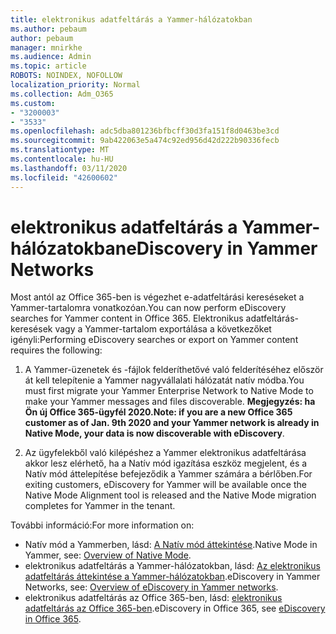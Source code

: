 ```yaml
---
title: elektronikus adatfeltárás a Yammer-hálózatokban
ms.author: pebaum
author: pebaum
manager: mnirkhe
ms.audience: Admin
ms.topic: article
ROBOTS: NOINDEX, NOFOLLOW
localization_priority: Normal
ms.collection: Adm_O365
ms.custom:
- "3200003"
- "3533"
ms.openlocfilehash: adc5dba801236bfbcff30d3fa151f8d0463be3cd
ms.sourcegitcommit: 9ab422063e5a474c92ed956d42d222b90336fecb
ms.translationtype: MT
ms.contentlocale: hu-HU
ms.lasthandoff: 03/11/2020
ms.locfileid: "42600602"
---
```

# <a name="ediscovery-in-yammer-networks"></a><span data-ttu-id="4c334-102">elektronikus adatfeltárás a Yammer-hálózatokban</span><span class="sxs-lookup"><span data-stu-id="4c334-102">eDiscovery in Yammer Networks</span></span>

<span data-ttu-id="4c334-103">Most antól az Office 365-ben is végezhet e-adatfeltárási kereséseket a Yammer-tartalomra vonatkozóan.</span><span class="sxs-lookup"><span data-stu-id="4c334-103">You can now perform eDiscovery searches for Yammer content in Office 365.</span></span>  <span data-ttu-id="4c334-104">Elektronikus adatfeltárás-keresések vagy a Yammer-tartalom exportálása a következőket igényli:</span><span class="sxs-lookup"><span data-stu-id="4c334-104">Performing eDiscovery searches or export on Yammer content requires the following:</span></span>

1. <span data-ttu-id="4c334-105">A Yammer-üzenetek és -fájlok felderíthetővé való felderítéséhez először át kell telepítenie a Yammer nagyvállalati hálózatát natív módba.</span><span class="sxs-lookup"><span data-stu-id="4c334-105">You must first migrate your Yammer Enterprise Network to Native Mode to make your Yammer messages and files discoverable.</span></span> <span data-ttu-id="4c334-106">**Megjegyzés: ha Ön új Office 365-ügyfél 2020.**</span><span class="sxs-lookup"><span data-stu-id="4c334-106">**Note: if you are a new Office 365 customer as of Jan. 9th 2020 and your Yammer network is already in Native Mode, your data is now discoverable with eDiscovery**.</span></span>

2. <span data-ttu-id="4c334-107">Az ügyfelekből való kilépéshez a Yammer elektronikus adatfeltárása akkor lesz elérhető, ha a Natív mód igazítása eszköz megjelent, és a Natív mód áttelepítése befejeződik a Yammer számára a bérlőben.</span><span class="sxs-lookup"><span data-stu-id="4c334-107">For exiting customers, eDiscovery for Yammer will be available once the Native Mode Alignment tool is released and the Native Mode migration completes for Yammer in the tenant.</span></span>

<span data-ttu-id="4c334-108">További információ:</span><span class="sxs-lookup"><span data-stu-id="4c334-108">For more information on:</span></span>

- <span data-ttu-id="4c334-109">Natív mód a Yammerben, lásd: [A Natív mód áttekintése](https://docs.microsoft.com/yammer/configure-your-yammer-network/overview-native-mode).</span><span class="sxs-lookup"><span data-stu-id="4c334-109">Native Mode in Yammer, see: [Overview of Native Mode](https://docs.microsoft.com/yammer/configure-your-yammer-network/overview-native-mode).</span></span>
- <span data-ttu-id="4c334-110">elektronikus adatfeltárás a Yammer-hálózatokban, lásd: [Az elektronikus adatfeltárás áttekintése a Yammer-hálózatokban](https://docs.microsoft.com/yammer/manage-security-and-compliance/overview-of-ediscovery).</span><span class="sxs-lookup"><span data-stu-id="4c334-110">eDiscovery in Yammer Networks, see: [Overview of eDiscovery in Yammer networks](https://docs.microsoft.com/yammer/manage-security-and-compliance/overview-of-ediscovery).</span></span>
- <span data-ttu-id="4c334-111">elektronikus adatfeltárás az Office 365-ben, lásd: [elektronikus adatfeltárás az Office 365-ben](https://docs.microsoft.com/microsoft-365/compliance/ediscovery).</span><span class="sxs-lookup"><span data-stu-id="4c334-111">eDiscovery in Office 365, see [eDiscovery in Office 365](https://docs.microsoft.com/microsoft-365/compliance/ediscovery).</span></span>
